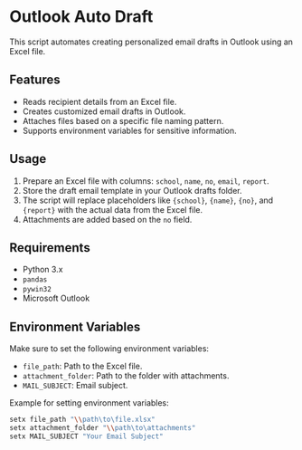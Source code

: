 # Outlook Auto Draft

This script automates creating personalized email drafts in Outlook using an Excel file.

## Features

- Reads recipient details from an Excel file.
- Creates customized email drafts in Outlook.
- Attaches files based on a specific file naming pattern.
- Supports environment variables for sensitive information.

## Usage

1. Prepare an Excel file with columns: `school`, `name`, `no`, `email`, `report`.
2. Store the draft email template in your Outlook drafts folder.
3. The script will replace placeholders like `{school}`, `{name}`, `{no}`, and `{report}` with the actual data from the Excel file.
4. Attachments are added based on the `no` field.

## Requirements

- Python 3.x
- `pandas`
- `pywin32`
- Microsoft Outlook

## Environment Variables

Make sure to set the following environment variables:

- `file_path`: Path to the Excel file.
- `attachment_folder`: Path to the folder with attachments.
- `MAIL_SUBJECT`: Email subject.

Example for setting environment variables:

```bash
setx file_path "\\path\to\file.xlsx"
setx attachment_folder "\\path\to\attachments"
setx MAIL_SUBJECT "Your Email Subject"
